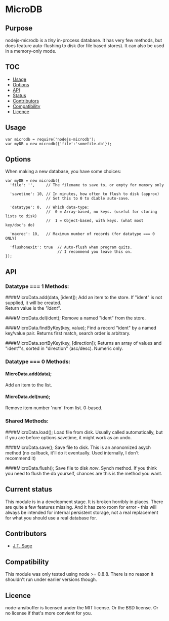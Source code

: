 MicroDB
==========

Purpose
-------
nodejs-microdb is a *tiny* in-process database.  It has very few methods, but
does feature auto-flushing to disk (for file based stores).  It can also be
used in a memory-only mode.  

TOC
---
* [Usage](#usage)
* [Options](#options)
* [API](#api)
* [Status](#status)
* [Contributors](#contrib)
* [Compatibility](#compat)
* [Licence](#lic)

<a name="usage"></a>Usage
-------------------------

    var microdb = require('nodejs-microdb');
    var myDB = new microdb({'file':'somefile.db'});
    
<a name="options">Options
-------------------------

When making a new database, you have some choices:

    var myDB = new microdb({
      'file': '',     // The filename to save to, or empty for memory only
    
      'savetime': 10, // In minutes, how often to flush to disk (approx)
                      // Set this to 0 to diable auto-save.
    
      'datatype': 0,  // Which data-type:
                      //  0 = Array-based, no keys. (useful for storing lists to disk)
                      //  1 = Object-based, with keys. (what most key/doc's do)
                   
      'maxrec': 10,   // Maximum number of records (for datatype === 0 ONLY)
    
      'flushonexit': true  // Auto-flush when program quits.
                           // I recommend you leave this on.
    });

<a name="api">API
-----------------

### Datatype === 1 Methods:

####MicroData.add(data, \[ident\]); 
Add an item to the store.  If "ident" is not supplied, it will be created.  
Return value is the *"ident"*.

####MicroData.del(ident);
Remove a named "ident" from the store.

####MicroData.findByKey(key, value);
Find a record "ident" by a named key/value pair.  Returns first match, search 
order is arbitrary.

####MicroData.sortByKey(key, [direction]);
Returns an array of values and "ident"'s, sorted in "direction" (asc/desc).
Numeric only.

### Datatype === 0 Methods:

#### MicroData.add(data);
Add an item to the list.

#### MicroData.del(num);
Remove item number 'num' from list.  0-based.

### Shared Methods:

####MicroData.load();
Load file from disk.  Usually called automatically, but if you are before 
options.savetime, it might work as an undo.

####MicroData.save();
Save file to disk.  This is an anonomized asych method (no callback, it'll do it
eventually.  Used internally, I don't recommend it)

####MicroData.flush();
Save file to disk *now*.  Synch method.  If you think you need to flush the db
yourself, chances are this is the method you want.

## <a name="status"></a>Current status
This module is in a development stage. It is broken horribly in places.  There
are quite a few features missing.  And it has zero room for error - this will
always be intended for internal persistent storage, not a real replacement for 
what you should use a real database for.


## <a name="contrib"></a>Contributors
* [J.T. Sage](https://github.com/jtsgae/)

## <a name="compat"></a>Compatibility
This module was only tested using node >= 0.8.8.  There is no reason it shouldn't
run under earlier versions though.

## <a name="lic"></a>Licence
node-ansibuffer is licensed under the MIT license. Or the BSD license.  Or no
license if that's more convient for you.
